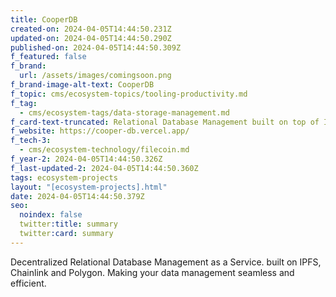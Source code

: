 ```yaml
---
title: CooperDB
created-on: 2024-04-05T14:44:50.231Z
updated-on: 2024-04-05T14:44:50.290Z
published-on: 2024-04-05T14:44:50.309Z
f_featured: false
f_brand:
  url: /assets/images/comingsoon.png
f_brand-image-alt-text: CooperDB
f_topic: cms/ecosystem-topics/tooling-productivity.md
f_tag:
  - cms/ecosystem-tags/data-storage-management.md
f_card-text-truncated: Relational Database Management built on top of IPFS/Filecoin and FilSwan MCS.
f_website: https://cooper-db.vercel.app/
f_tech-3:
  - cms/ecosystem-technology/filecoin.md
f_year-2: 2024-04-05T14:44:50.326Z
f_last-updated-2: 2024-04-05T14:44:50.360Z
tags: ecosystem-projects
layout: "[ecosystem-projects].html"
date: 2024-04-05T14:44:50.379Z
seo:
  noindex: false
  twitter:title: summary
  twitter:card: summary
---
```

Decentralized Relational Database Management as a Service. built on IPFS, Chainlink and Polygon. Making your data management seamless and efficient.